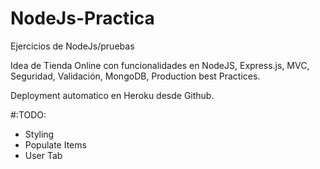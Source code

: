 # NodeJs-Practica
Ejercicios de NodeJs/pruebas

Idea de Tienda Online con funcionalidades en NodeJS, Express.js, MVC, Seguridad, Validación, MongoDB, Production best Practices.

Deployment automatico en Heroku desde Github. 

#:TODO:
+ Styling
+ Populate Items
+ User Tab
 